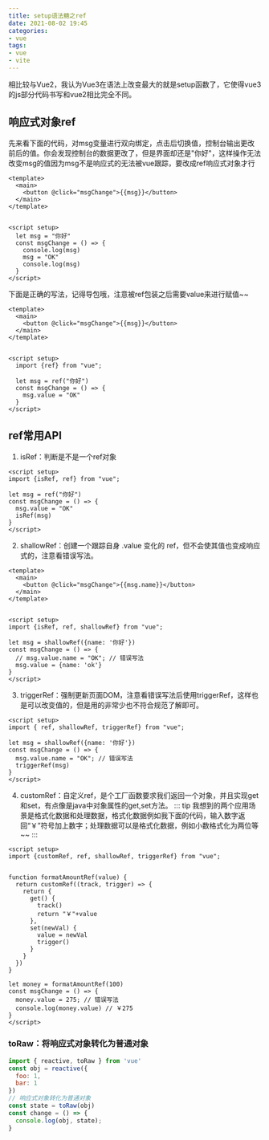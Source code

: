 ```yaml
---
title: setup语法糖之ref
date: 2021-08-02 19:45
categories:
- vue
tags:
- vue
- vite
---
```


相比较与Vue2，我认为Vue3在语法上改变最大的就是setup函数了，它使得vue3的js部分代码书写和vue2相比完全不同。
<!-- more -->


## 响应式对象ref
先来看下面的代码，对msg变量进行双向绑定，点击后切换值，控制台输出更改前后的值。你会发现控制台的数据更改了，但是界面却还是"你好"，这样操作无法改变msg的值因为msg不是响应式的无法被vue跟踪，要改成ref响应式对象才行

```vue
<template>
  <main>
    <button @click="msgChange">{{msg}}</button>
  </main>
</template>


<script setup>
  let msg = "你好"
  const msgChange = () => {
    console.log(msg)
    msg = "OK"
    console.log(msg)
  }
</script>
```
下面是正确的写法，记得导包哦，注意被ref包装之后需要value来进行赋值~~
```vue
<template>
  <main>
    <button @click="msgChange">{{msg}}</button>
  </main>
</template>


<script setup>
  import {ref} from "vue";

  let msg = ref("你好")
  const msgChange = () => {
    msg.value = "OK"
  }
</script>
```


## ref常用API

1. isRef：判断是不是一个ref对象
```vue
<script setup>
import {isRef, ref} from "vue";

let msg = ref("你好")
const msgChange = () => {
  msg.value = "OK"
  isRef(msg)
}
</script> 
```

2. shallowRef：创建一个跟踪自身 .value 变化的 ref，但不会使其值也变成响应式的，注意看错误写法。
```vue
<template>
  <main>
    <button @click="msgChange">{{msg.name}}</button>
  </main>
</template>


<script setup>
import {isRef, ref, shallowRef} from "vue";

let msg = shallowRef({name: '你好'})
const msgChange = () => {
  // msg.value.name = "OK"; // 错误写法
  msg.value = {name: 'ok'}
}
</script> 
```

3. triggerRef：强制更新页面DOM，注意看错误写法后使用triggerRef，这样也是可以改变值的，但是用的非常少也不符合规范了解即可。
```vue
<script setup>
import { ref, shallowRef, triggerRef} from "vue";

let msg = shallowRef({name: '你好'})
const msgChange = () => {
  msg.value.name = "OK"; // 错误写法
  triggerRef(msg)
}
</script>
```

4. customRef：自定义ref，是个工厂函数要求我们返回一个对象，并且实现get和set，有点像是java中对象属性的get,set方法。
::: tip
我想到的两个应用场景是格式化数据和处理数据，格式化数据例如我下面的代码，输入数字返回“￥”符号加上数字；处理数据可以是格式化数据，例如小数格式化为两位等~~
:::



```vue
<script setup>
import {customRef, ref, shallowRef, triggerRef} from "vue";


function formatAmountRef(value) {
  return customRef((track, trigger) => {
    return {
      get() {
        track()
        return "￥"+value
      },
      set(newVal) {
        value = newVal
        trigger()
      }
    }
  })
}

let money = formatAmountRef(100)
const msgChange = () => {
  money.value = 275; // 错误写法
  console.log(money.value) // ￥275
}
</script>
```

### toRaw：将响应式对象转化为普通对象
```javascript
import { reactive, toRaw } from 'vue'
const obj = reactive({
  foo: 1,
  bar: 1
})
// 响应式对象转化为普通对象
const state = toRaw(obj)
const change = () => {
  console.log(obj, state);
}
```
